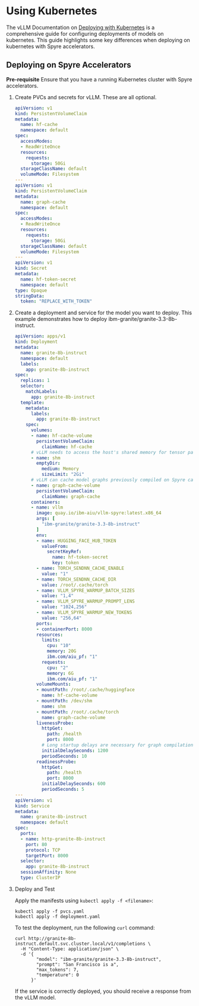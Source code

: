 # Using Kubernetes

The vLLM Documentation on [Deploying with Kubernetes](https://docs.vllm.ai/en/latest/deployment/k8s.html) is a comprehensive guide for configuring deployments of models on kubernetes. This guide highlights some key differences when deploying on kubernetes with Spyre accelerators.

## Deploying on Spyre Accelerators

**Pre-requisite** Ensure that you have a running Kubernetes cluster with Spyre accelerators.

<!-- TODO: Link to public docs for cluster setup -->

1. Create PVCs and secrets for vLLM. These are all optional.

      ```yaml
      apiVersion: v1
      kind: PersistentVolumeClaim
      metadata:
        name: hf-cache
        namespace: default
      spec:
        accessModes:
        - ReadWriteOnce
        resources:
          requests:
            storage: 50Gi
        storageClassName: default
        volumeMode: Filesystem
      ---
      apiVersion: v1
      kind: PersistentVolumeClaim
      metadata:
        name: graph-cache
        namespace: default
      spec:
        accessModes:
        - ReadWriteOnce
        resources:
          requests:
            storage: 50Gi
        storageClassName: default
        volumeMode: Filesystem
      ---
      apiVersion: v1
      kind: Secret
      metadata:
        name: hf-token-secret
        namespace: default
      type: Opaque
      stringData:
        token: "REPLACE_WITH_TOKEN"
      ```

2. Create a deployment and service for the model you want to deploy. This example demonstrates how to deploy ibm-granite/granite-3.3-8b-instruct.

      ```yaml
      apiVersion: apps/v1
      kind: Deployment
      metadata:
        name: granite-8b-instruct
        namespace: default
        labels:
          app: granite-8b-instruct
      spec:
        replicas: 1
        selector:
          matchLabels:
            app: granite-8b-instruct
        template:
          metadata:
            labels:
              app: granite-8b-instruct
          spec:
            volumes:
            - name: hf-cache-volume
              persistentVolumeClaim:
                claimName: hf-cache
            # vLLM needs to access the host's shared memory for tensor parallel inference.
            - name: shm
              emptyDir:
                medium: Memory
                sizeLimit: "2Gi"
            # vLLM can cache model graphs previously compiled on Spyre cards
            - name: graph-cache-volume
              persistentVolumeClaim:
                claimName: graph-cache
            containers:
            - name: vllm
              image: quay.io/ibm-aiu/vllm-spyre:latest.x86_64
              args: [
                "ibm-granite/granite-3.3-8b-instruct"
              ]
              env:
              - name: HUGGING_FACE_HUB_TOKEN
                valueFrom:
                  secretKeyRef:
                    name: hf-token-secret
                    key: token
              - name: TORCH_SENDNN_CACHE_ENABLE
                value: "1"
              - name: TORCH_SENDNN_CACHE_DIR
                value: /root/.cache/torch
              - name: VLLM_SPYRE_WARMUP_BATCH_SIZES
                value: "1,4"
              - name: VLLM_SPYRE_WARMUP_PROMPT_LENS
                value: "1024,256"
              - name: VLLM_SPYRE_WARMUP_NEW_TOKENS
                value: "256,64"
              ports:
              - containerPort: 8000
              resources:
                limits:
                  cpu: "10"
                  memory: 20G
                  ibm.com/aiu_pf: "1"
                requests:
                  cpu: "2"
                  memory: 6G
                  ibm.com/aiu_pf: "1"
              volumeMounts:
              - mountPath: /root/.cache/huggingface
                name: hf-cache-volume
              - mountPath: /dev/shm
                name: shm
              - mountPath: /root/.cache/torch
                name: graph-cache-volume
              livenessProbe:
                httpGet:
                  path: /health
                  port: 8000
                # Long startup delays are necessary for graph compilation
                initialDelaySeconds: 1200
                periodSeconds: 10
              readinessProbe:
                httpGet:
                  path: /health
                  port: 8000
                initialDelaySeconds: 600
                periodSeconds: 5
      ---
      apiVersion: v1
      kind: Service
      metadata:
        name: granite-8b-instruct
        namespace: default
      spec:
        ports:
        - name: http-granite-8b-instruct
          port: 80
          protocol: TCP
          targetPort: 8000
        selector:
          app: granite-8b-instruct
        sessionAffinity: None
        type: ClusterIP
      ```

3. Deploy and Test

      Apply the manifests using `kubectl apply -f <filename>`:

      ```console
      kubectl apply -f pvcs.yaml
      kubectl apply -f deployment.yaml
      ```

      To test the deployment, run the following `curl` command:

      ```console
      curl http://granite-8b-instruct.default.svc.cluster.local/v1/completions \
        -H "Content-Type: application/json" \
        -d '{
              "model": "ibm-granite/granite-3.3-8b-instruct",
              "prompt": "San Francisco is a",
              "max_tokens": 7,
              "temperature": 0
            }'
      ```

      If the service is correctly deployed, you should receive a response from the vLLM model.
